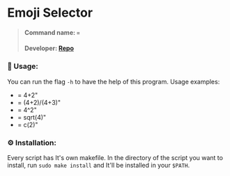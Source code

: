 # Emoji Selector

> #### Command name: `=`
>
> #### Developer: [Repo](https://github.com/sumnerevans/menu-calc)

### 📄 Usage:

You can run the flag `-h` to have the help of this program. Usage examples:

-   = 4+2"
-   = (4+2)/(4+3)"
-   = 4^2"
-   = sqrt(4)"
-   = c(2)"

### ⚙️ Installation:

Every script has It's own makefile. In the directory of the script you want to install, run `sudo make install` and It'll be installed in your `$PATH`.
